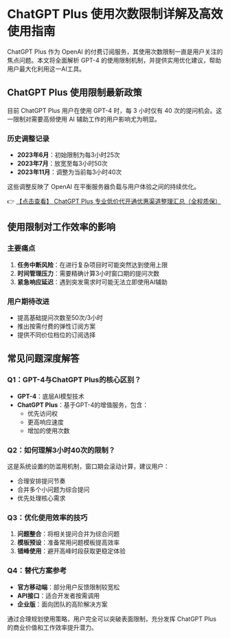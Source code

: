 # ChatGPT Plus 使用次数限制详解及高效使用指南

ChatGPT Plus 作为 OpenAI 的付费订阅服务，其使用次数限制一直是用户关注的焦点问题。本文将全面解析 GPT-4 的使用限制机制，并提供实用优化建议，帮助用户最大化利用这一AI工具。

## ChatGPT Plus 使用限制最新政策

目前 ChatGPT Plus 用户在使用 GPT-4 时，每 3 小时仅有 40 次的提问机会。这一限制对需要高频使用 AI 辅助工作的用户影响尤为明显。

### 历史调整记录
- **2023年6月**：初始限制为每3小时25次
- **2023年7月**：放宽至每3小时50次
- **2023年11月**：调整为当前每3小时40次

这些调整反映了 OpenAI 在平衡服务器负载与用户体验之间的持续优化。

👉 [【点击查看】 ChatGPT Plus 专业低价代开通优惠渠道整理汇总（全程质保）](https://bit.ly/DaiKai)

## 使用限制对工作效率的影响

### 主要痛点
1. **任务中断风险**：在进行复杂项目时可能突然达到使用上限
2. **时间管理压力**：需要精确计算3小时窗口期的提问次数
3. **紧急响应延迟**：遇到突发需求时可能无法立即使用AI辅助

### 用户期待改进
- 提高基础提问次数至50次/3小时
- 推出按需付费的弹性订阅方案
- 提供不同价位档位的订阅选择

## 常见问题深度解答

### Q1：GPT-4与ChatGPT Plus的核心区别？
- **GPT-4**：底层AI模型技术
- **ChatGPT Plus**：基于GPT-4的增值服务，包含：
  - 优先访问权
  - 更高响应速度
  - 增加的使用次数

### Q2：如何理解3小时40次的限制？
这是系统设置的防滥用机制，窗口期会滚动计算，建议用户：
- 合理安排提问节奏
- 合并多个小问题为综合提问
- 优先处理核心需求

### Q3：优化使用效率的技巧
1. **问题整合**：将相关提问合并为综合问题
2. **模板预设**：准备常用问题模板提高效率
3. **错峰使用**：避开高峰时段获取更稳定体验

### Q4：替代方案参考
- **官方移动端**：部分用户反馈限制较宽松
- **API接口**：适合开发者按需调用
- **企业版**：面向团队的高阶解决方案

通过合理规划使用策略，用户完全可以突破表面限制，充分发挥 ChatGPT Plus 的商业价值和工作效率提升潜力。